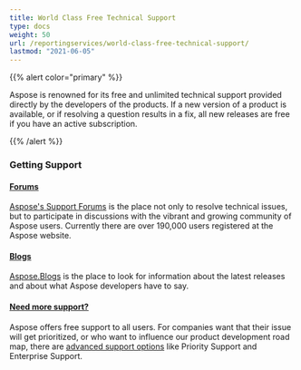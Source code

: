 ```yaml
---
title: World Class Free Technical Support
type: docs
weight: 50
url: /reportingservices/world-class-free-technical-support/
lastmod: "2021-06-05"
---
```


{{% alert color="primary" %}}

Aspose is renowned for its free and unlimited technical support provided directly by the developers of the products. If a new version of a product is available, or if resolving a question results in a fix, all new releases are free if you have an active subscription.

{{% /alert %}}
### **Getting Support**
#### <ins>**Forums**
[Aspose's Support Forums](http://www.aspose.com/Community/Forums/) is the place not only to resolve technical issues, but to participate in discussions with the vibrant and growing community of Aspose users. Currently there are over 190,000 users registered at the Aspose website.   
#### <ins>**Blogs**
[Aspose.Blogs](http://www.aspose.com/Community/Blogs/) is the place to look for information about the latest releases and about what Aspose developers have to say.   
#### <ins>**Need more support?**
Aspose offers free support to all users. For companies want that their issue will get prioritized, or who want to influence our product development road map, there are [advanced support options](http://www.aspose.com/corporate/services/support-options.aspx) like Priority Support and Enterprise Support.
